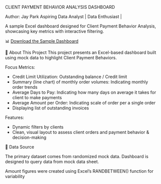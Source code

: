 CLIENT PAYMENT BEHAVIOR ANALYSIS DASHBOARD

Author: Jay Park
        Aspiring Data Analyst | Data Enthusiast | 

A sample Excel dashboard designed for Client Payment Behavior Analysis, showcasing key metrics with interactive filtering.

📊 [Download the Sample Dashboard](./Client_Payment_Behavior_Analysis(DashBoard).xlsx)

📁 About This Project
This project presents an Excel-based dashboard built using mock data to highlight Client Payment Behaviors.

Focus Metrics:

- Credit Limit Utilization: Outstanding balance / Credit limit
- Summary (line chart) of monthly order volumes: Indicating monthly order trends
- Average Days to Pay: Indicating how many days on average it takes for client to make payments
- Average Amount per Order: Indicating scale of order per a single order
- Displaying list of outstanding invoices

Features:

- Dynamic filters by clients
- Clean, visual layout to assess client orders and payment behavior & decision-making

📄 Data Source

The primary dataset comes from randomized mock data.
Dashboard is designed to query data from mock data sheet.

Amount figures were created using Excel’s RANDBETWEEN() function for variability
